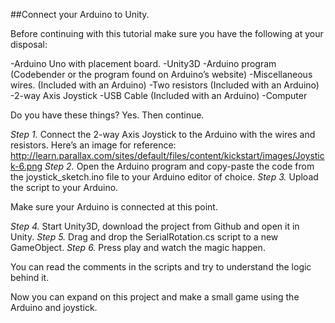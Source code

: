 ##Connect your Arduino to Unity.

Before continuing with this tutorial make sure you have the following at your disposal:

-Arduino Uno with placement board.
-Unity3D
-Arduino program (Codebender or the program found on Arduino’s website)
-Miscellaneous wires. (Included with an Arduino)
-Two resistors (Included with an Arduino)
-2-way Axis Joystick
-USB Cable (Included with an Arduino)
-Computer

Do you have these things? Yes. Then continue.

*Step 1.* Connect the 2-way Axis Joystick to the Arduino with the wires and resistors. Here’s an image for reference: http://learn.parallax.com/sites/default/files/content/kickstart/images/Joystick-6.png
*Step 2.* Open the Arduino program and copy-paste the code from the joystick_sketch.ino file to your Arduino editor of choice.
*Step 3.* Upload the script to your Arduino.

Make sure your Arduino is connected at this point.

*Step 4.* Start Unity3D, download the project from Github and open it in Unity.
*Step 5.* Drag and drop the SerialRotation.cs script to a new GameObject.
*Step 6.* Press play and watch the magic happen.

You can read the comments in the scripts and try to understand the logic behind it.

Now you can expand on this project and make a small game using the Arduino and joystick.
